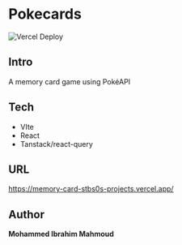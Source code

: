 # Pokecards


![Vercel Deploy](https://deploy-badge.vercel.app/vercel/memory-card-stbs0s-projects)

## Intro
A memory card game using PokéAPI

## Tech
- VIte
- React
- Tanstack/react-query

## URL
https://memory-card-stbs0s-projects.vercel.app/

## Author
**Mohammed Ibrahim Mahmoud**

